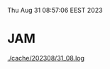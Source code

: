 Thu Aug 31 08:57:06 EEST 2023
# JAM
<a href='./cache/202308/31_08.log'>./cache/202308/31_08.log</a>
